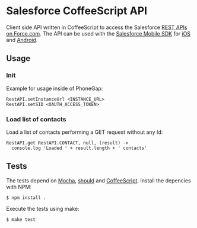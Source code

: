 # Salesforce CoffeeScript API

Client side API written in CoffeeScript to access the Salesforce [REST APIs on Force.com](http://developer.force.com/REST).
The API can be used with the [Salesforce Mobile SDK](http://wiki.developerforce.com/page/MobileSDK) for [iOS](https://github.com/forcedotcom/SalesforceMobileSDK-iOS) and [Android](https://github.com/forcedotcom/SalesforceMobileSDK-Android/).

## Usage

### Init

Example for usage inside of PhoneGap:
    
    RestAPI.setInstanceUrl <INSTANCE_URL>
    RestAPI.setSID <OAUTH_ACCESS_TOKEN>
    
### Load list of contacts

Load a list of contacts performing a GET request without any Id:
    
    RestAPI.get RestAPI.CONTACT, null, (result) ->
      console.log 'Loaded ' + result.length + ' contacts'

## Tests

The tests depend on [Mocha](http://visionmedia.github.com/mocha/), [should](https://github.com/visionmedia/should.js) and [CoffeeScript](http://coffeescript.org). Install the depencies with NPM:

    $ npm install .

Execute the tests using make:

    $ make test